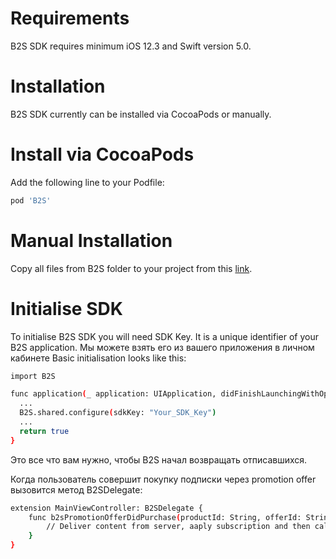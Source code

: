 # Requirements
B2S SDK requires minimum iOS 12.3 and Swift version 5.0.
# Installation
B2S SDK currently can be installed via CocoaPods or manually.
# Install via CocoaPods
Add the following line to your Podfile:
```sh
pod 'B2S'
```
# Manual Installation
Copy all files from B2S folder to your project from this [link](https://github.com/BackToTheSubscription/B2S).
# Initialise SDK
To initialise B2S SDK you will need SDK Key. It is a unique identifier of your B2S application. Мы можете взять его из вашего приложения в личном кабинете
Basic initialisation looks like this:
```sh 
import B2S

func application(_ application: UIApplication, didFinishLaunchingWithOptions launchOptions: [UIApplication.LaunchOptionsKey: Any]?) -> Bool {
  ...
  B2S.shared.configure(sdkKey: "Your_SDK_Key")
  ...
  return true
}
```
Это все что вам нужно, чтобы B2S начал возвращать отписавшихся.

Когда пользователь совершит покупку подписки через promotion offer вызовится метод B2SDelegate:

```sh 
extension MainViewController: B2SDelegate {
    func b2sPromotionOfferDidPurchase(productId: String, offerId: String, transaction: SKPaymentTransaction) {
        // Deliver content from server, aaply subscription and then call: SKPaymentQueue.default().finishTransaction(transaction) unless you do it elsewhere
    }
}
```
